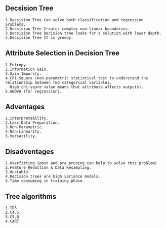 
## Decsision Tree
	1.Decsision Tree Can solve both classification and regression problems.
	2.Decsision Tree Creates complex non-linear boundaries.
	3.Decsision Tree Decision tree looks for a solution with lower depth.
	4.Decsision Tree It is greedy.
	
## Attribute Selection in Decision Tree 
	1.Entropy.
	2.Information Gain.
	3.Gain Impurity.
	4.Chi-Square (non-parametric statistical test to understand the relationship between two categorical variables.
	  High chi-squre value means that attribute affects outputs).
	5.ANOVA (for regression).
## Adventages
	1.Interpretability.
	2.Less Data Preparation.
	3.Non-Parametric.
	4.Non-Linearity.
	5.Versatility.
## Disadventages

	1.Overfitting (post and pre pruning can help to solve this problem).
	2.Feature Reduction & Data Resampling.
	3.Unstable.
	4.Decision trees are high variance models.
	5.Time consuming in training phase.
	
## Tree algorithms 
	1.ID3
	2.C4.5
	3.C5.0
	4.CART



